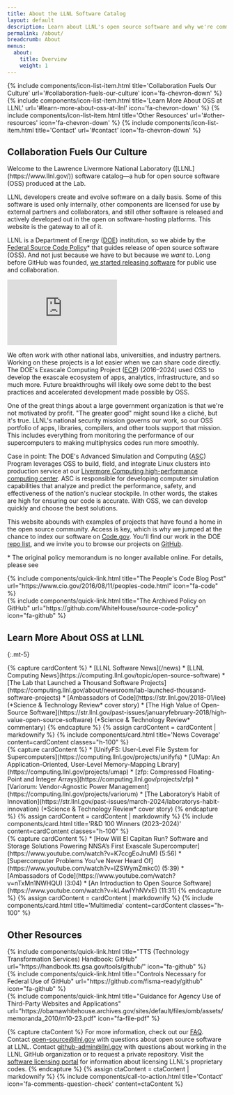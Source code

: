 ```yaml
---
title: About the LLNL Software Catalog
layout: default
description: Learn about LLNL's open source software and why we're committed to creating open source codes whenever feasible.
permalink: /about/
breadcrumb: About
menus:
  about:
    title: Overview
    weight: 1
---
```


<div class="col-12 col-xxl-2 d-none d-xxl-block pe-5 sticky-top jump-links float-start" id="llnl-side-container">
  <div class="nav pt-2 ps-3 sticky-top d-flex flex-column" aria-orientation="vertical">
    {% include components/icon-list-item.html title='Collaboration Fuels Our Culture' url='#collaboration-fuels-our-culture' icon='fa-chevron-down' %}
    {% include components/icon-list-item.html title='Learn More About OSS at LLNL' url='#learn-more-about-oss-at-llnl' icon='fa-chevron-down' %}
    {% include components/icon-list-item.html title='Other Resources' url='#other-resources' icon='fa-chevron-down' %}
    {% include components/icon-list-item.html title='Contact' url='#contact' icon='fa-chevron-down' %}
  </div>
</div>

<div class="container">
  <div class="col-12" markdown="1">

## Collaboration Fuels Our Culture

<div class="row">
  <div class="col-12 col-lg-6" markdown="1">
Welcome to the Lawrence Livermore National Laboratory ([LLNL](https://www.llnl.gov/)) software catalog&mdash;a hub for open source software (OSS) produced at the Lab.

LLNL developers create and evolve software on a daily basis. Some of this software is used only internally, other components are licensed for use by external partners and collaborators, and still other software is released and actively developed out in the open on software-hosting platforms. This website is the gateway to all of it.

LLNL is a Department of Energy ([DOE](https://www.energy.gov/national-laboratories)) institution, so we abide by the [Federal Source Code Policy](https://www.energy.gov/articles/doe-federal-source-code-policy)* that guides release of open source software (OSS). And not just because we have to but because we *want* to. Long before GitHub was founded, [we started releasing software](https://software.llnl.gov/visualize/) for public use and collaboration.
  </div>
  <div class="col-12 col-lg-6 mb-3">
    <div class="responsive-iframe-container">
      <iframe class="responsive-iframe" width="50%" src="https://www.youtube.com/embed/nTxMn1NWHQU?enablejsapi=1" title="YouTube video player" frameborder="0" allow="accelerometer; autoplay; clipboard-write; encrypted-media; gyroscope; picture-in-picture" allowfullscreen></iframe>
    </div>
  </div>
</div>

We often work with other national labs, universities, and industry partners. Working on these projects is a lot easier when we can share code directly. The DOE's Exascale Computing Project ([ECP](https://www.exascaleproject.org)) (2016–2024) used OSS to develop the exascale ecosystem of apps, analytics, infrastructure, and so much more. Future breakthroughs will likely owe some debt to the best practices and accelerated development made possible by OSS.

One of the great things about a large government organization is that we're not motivated by profit. "The greater good" might sound like a cliché, but it's true. LLNL's national security mission governs our work, so our OSS portfolio of apps, libraries, compilers, and other tools support that mission. This includes everything from monitoring the performance of our supercomputers to making multiphysics codes run more smoothly.

Case in point: The DOE's Advanced Simulation and Computing ([ASC](https://asc.llnl.gov)) Program leverages OSS to build, field, and integrate Linux clusters into production service at our [Livermore Computing high-performance computing center](https://hpc.llnl.gov/). ASC is responsible for developing computer simulation capabilities that analyze and predict the performance, safety, and effectiveness of the nation's nuclear stockpile. In other words, the stakes are high for ensuring our code is accurate. With OSS, we can develop quickly and choose the best solutions.

This website abounds with examples of projects that have found a home in the open source community. Access is key, which is why we jumped at the chance to index our software on [Code.gov](https://code.gov). You'll find our work in the DOE [repo list](https://code.gov/#!/browse-projects?agencies=DOE), and we invite you to browse our projects on [GitHub](https://github.com/LLNL).

\* The original policy memorandum is no longer available online. For details, please see

<div class="row gx-5 gy-5">
  <div class="col-4 col-sm-4 col-lg-4">
    {% include components/quick-link.html title="The People's Code Blog Post" url="https://www.cio.gov/2016/08/11/peoples-code.html" icon="fa-code" %}
  </div>
  <div class="col-4 col-sm-4 col-lg-4">
    {% include components/quick-link.html title="The Archived Policy on GitHub" url="https://github.com/WhiteHouse/source-code-policy" icon="fa-github" %}
  </div>
</div>

## Learn More About OSS at LLNL
{:.mt-5}

<div class="row mb-5 gy-5">
  <div class="col-12 col-lg-4">
<!-- START: Quicklinks boxes -->
{% capture cardContent %}
* [LLNL Software News](/news)
* [LLNL Computing News](https://computing.llnl.gov/topic/open-source-software)
* [The Lab that Launched a Thousand Software Projects](https://computing.llnl.gov/about/newsroom/lab-launched-thousand-software-projects)
* [Ambassadors of Code](https://str.llnl.gov/2018-01/lee)  (*Science & Technology Review* cover story)
* [The High Value of Open-Source Software](https://str.llnl.gov/past-issues/januaryfebruary-2018/high-value-open-source-software)  (*Science & Technology Review* commentary)
{% endcapture %}
{% assign cardContent = cardContent | markdownify %}
{% include components/card.html title='News Coverage' content=cardContent classes="h-100" %}
<!-- END: Quicklinks boxes -->
  </div>
  <div class="col-12 col-lg-4">
<!-- START: Quicklinks boxes -->
{% capture cardContent %}
* [UnifyFS: User-Level File System for Supercomputers](https://computing.llnl.gov/projects/unifyfs)
* [UMap: An Application-Oriented, User-Level Memory-Mapping Library](https://computing.llnl.gov/projects/umap)
* [zfp: Compressed Floating-Point and Integer Arrays](https://computing.llnl.gov/projects/zfp)
* [Variorum: Vendor-Agnostic Power Management](https://computing.llnl.gov/projects/variorum)
* [The Laboratory’s Habit of Innovation](https://str.llnl.gov/past-issues/march-2024/laboratorys-habit-innovation)  (*Science & Technology Review* cover story)
{% endcapture %}
{% assign cardContent = cardContent | markdownify %}
{% include components/card.html title='R&D 100 Winners (2023–2024)' content=cardContent classes="h-100" %}
<!-- END: Quicklinks boxes -->
  </div>
  <div class="col-12 col-lg-4">
<!-- START: Quicklinks boxes -->
{% capture cardContent %}
* [How Will El Capitan Run? Software and Storage Solutions Powering NNSA’s First Exascale Supercomputer](https://www.youtube.com/watch?v=K7ccgEoJnuM) (5:56)
* [Supercomputer Problems You’ve Never Heard Of](https://www.youtube.com/watch?v=IZSWymZmkc0) (5:39)
* [Ambassadors of Code](https://www.youtube.com/watch?v=nTxMn1NWHQU) (3:04)
* [An Introduction to Open Source Software](https://www.youtube.com/watch?v=kL4wIYhNVxE) (11:31)
{% endcapture %}
{% assign cardContent = cardContent | markdownify %}
{% include components/card.html title='Multimedia' content=cardContent classes="h-100" %}
<!-- END: Quicklinks boxes -->
  </div>
</div>

## Other Resources

<div class="row gx-5 gy-5">
  <div class="col-4 col-sm-4 col-lg-4">
    {% include components/quick-link.html title="TTS (Technology Transformation Services) Handbook: GitHub" url="https://handbook.tts.gsa.gov/tools/github/" icon="fa-github" %}
  </div>
  <div class="col-4 col-sm-4 col-lg-4">
    {% include components/quick-link.html title="Controls Necessary for Federal Use of GitHub" url="https://github.com/fisma-ready/github" icon="fa-github" %}
  </div>
  <div class="col-4 col-sm-4 col-lg-4">
    {% include components/quick-link.html title="Guidance for Agency Use of Third-Party Websites and Applications" url="https://obamawhitehouse.archives.gov/sites/default/files/omb/assets/memoranda_2010/m10-23.pdf" icon="fa-file-pdf" %}
  </div>
</div>

{% capture ctaContent %}
For more information, check out our [FAQ](/about/faq). Contact [open-source@llnl.gov](mailto:open-source@llnl.gov) with questions about open source software at LLNL. Contact [github-admin@llnl.gov](mailto:github-admin@llnl.gov) with questions about working in the LLNL GitHub organization or to request a private repository. Visit the [software licensing portal](https://softwarelicensing.llnl.gov/) for information about licensing LLNL's proprietary codes.
{% endcapture %}
{% assign ctaContent = ctaContent | markdownify %}
{% include components/call-to-action.html title='Contact' icon='fa-comments-question-check' content=ctaContent  %}

  </div>
</div>
